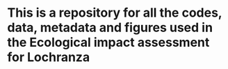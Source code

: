 # This is a repository for all the codes, data, metadata and figures used in the Ecological impact assessment for Lochranza
